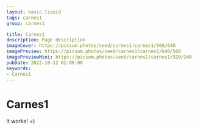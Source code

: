 ```yaml
---
layout: basic.liquid
tags: carnes1
group: carnes1

title: Carnes1
description: Page description
imageCover: https://picsum.photos/seed/carnes1!carnes1/960/640
imagePreview: https://picsum.photos/seed/carnes1!carnes1/640/560
imagePreviewMini: https://picsum.photos/seed/carnes1!carnes1/320/240
pubDate: 2022-10-12 01:08:00
keywords:
- Carnes1
---
```


# Carnes1

It works! =)
